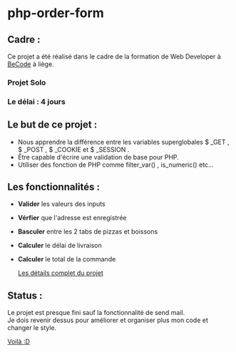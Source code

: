 # php-order-form

## Cadre :

Ce projet a été réalisé dans le cadre de la formation de Web Developer à [BeCode](https://becode.org/) à liège.

### Projet Solo

### Le délai : **4 jours**

## Le but de ce projet :

- Nous apprendre la différence entre les variables superglobales $ \_GET , $ \_POST , $ \_COOKIE et $ \_SESSION .
- Être capable d'écrire une validation de base pour PHP.
- Utiliser des fonction de PHP comme filter_var() , is_numeric() etc...

## Les fonctionnalités :

- **Valider** les valeurs des inputs
- **Vérfier** que l'adresse est enregistrée
- **Basculer** entre les 2 tabs de pizzas et boissons
- **Calculer** le délai de livraison
- **Calculer** le total de la commande

  [Les détails complet du projet](https://github.com/becodeorg/LIE-Jepsen-4.27/tree/master/02-the-hills/01-javascript/02-character-manager)

## Status :

Le projet est presque fini sauf la fonctionnalité de send mail.  
Je dois revenir dessus pour améliorer et organiser plus mon code et changer le style.

[Voilà :D](https://zena-alsibaai.github.io/php-order-form/)
